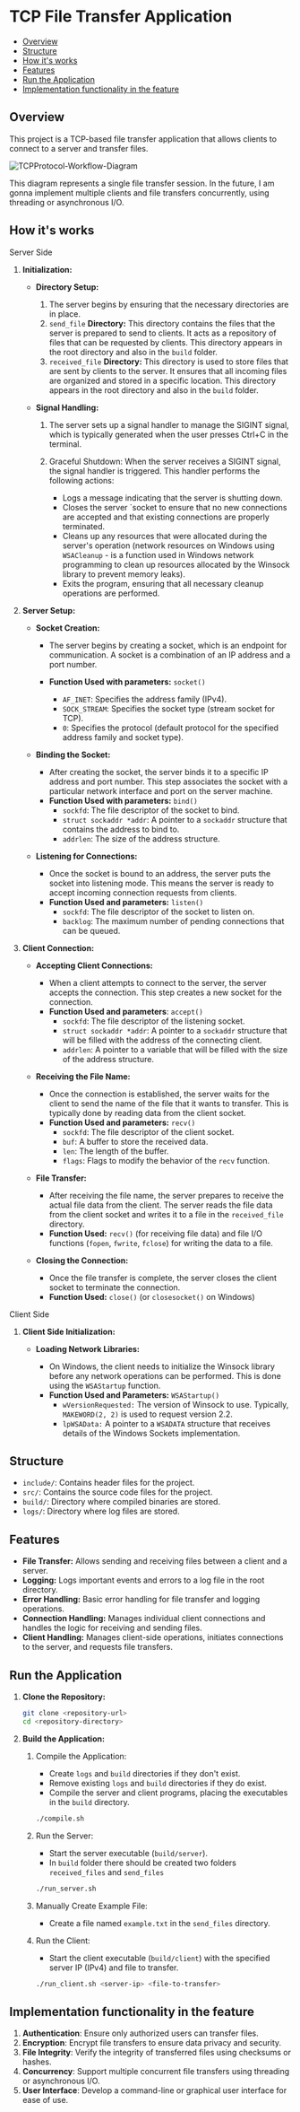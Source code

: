# TCP File Transfer Application

- [Overview](#overview)
- [Structure](#structure)
- [How it's works](#how-its-works)
- [Features](#features)
- [Run the Application](#run-the-application)
- [Implementation functionality in the feature](#implementation-functionality-in-the-feature)

## Overview

This project is a TCP-based file transfer application that allows clients to connect to a server and transfer files.

![TCPProtocol-Workflow-Diagram](./assets/TCPProtocol-Workflow-Diagram.png)

This diagram represents a single file transfer session. In the future, I am gonna implement multiple clients and file transfers concurrently, using threading or asynchronous I/O.

## How it's works

Server Side

1. **Initialization:**

    - **Directory Setup:**

        1. The server begins by ensuring that the necessary directories are in place.
        2. `send_file` **Directory:** This directory contains the files that the server is prepared to send to clients. It acts as a repository of files that can be requested by clients. This directory appears in the root directory and also in the `build` folder.
        3. `received_file` **Directory:** This directory is used to store files that are sent by clients to the server. It ensures that all incoming files are organized and stored in a specific location. This directory appears in the root directory and also in the `build` folder.

    - **Signal Handling:**

        1. The server sets up a signal handler to manage the SIGINT signal, which is typically generated when the user presses Ctrl+C in the terminal.
        2. Graceful Shutdown: When the server receives a SIGINT signal, the signal handler is triggered. This handler performs the following actions:

            - Logs a message indicating that the server is shutting down.
            - Closes the server `socket to ensure that no new connections are accepted and that existing connections are properly terminated.
            - Cleans up any resources that were allocated during the server's operation (network resources on Windows using `WSACleanup` - is a function used in Windows network programming to clean up resources allocated by the Winsock library to prevent memory leaks).
            - Exits the program, ensuring that all necessary cleanup operations are performed.

2. **Server Setup:**

    - **Socket Creation:**

        - The server begins by creating a socket, which is an endpoint for communication. A socket is a combination of an IP address and a port number.

        - **Function Used with parameters:** `socket()`
            - `AF_INET`: Specifies the address family (IPv4).
            - `SOCK_STREAM`: Specifies the socket type (stream socket for TCP).
            - `0`: Specifies the protocol (default protocol for the specified address family and socket type).

    - **Binding the Socket:**

        - After creating the socket, the server binds it to a specific IP address and port number. This step associates the socket with a particular network interface and port on the server machine.
        - **Function Used with parameters:** `bind()`
            - `sockfd`: The file descriptor of the socket to bind.
            - `struct sockaddr *addr`: A pointer to a `sockaddr` structure that contains the address to bind to.
            - `addrlen`: The size of the address structure.

    - **Listening for Connections:**

        - Once the socket is bound to an address, the server puts the socket into listening mode. This means the server is ready to accept incoming connection requests from clients.
        - **Function Used and parameters:** `listen()`
            - `sockfd`: The file descriptor of the socket to listen on.
            - `backlog`: The maximum number of pending connections that can be queued.

3. **Client Connection:**

    - **Accepting Client Connections:**

        - When a client attempts to connect to the server, the server accepts the connection. This step creates a new socket for the connection.
        - **Function Used and parameters**: `accept()`
            - `sockfd`: The file descriptor of the listening socket.
            - `struct sockaddr *addr`: A pointer to a `sockaddr` structure that will be filled with the address of the connecting client.
            - `addrlen`: A pointer to a variable that will be filled with the size of the address structure.

    - **Receiving the File Name:**

        - Once the connection is established, the server waits for the client to send the name of the file that it wants to transfer. This is typically done by reading data from the client socket.
        - **Function Used and parameters:** `recv()`
            - `sockfd`: The file descriptor of the client socket.
            - `buf`: A buffer to store the received data.
            - `len`: The length of the buffer.
            - `flags`: Flags to modify the behavior of the `recv` function.

    - **File Transfer:**

        - After receiving the file name, the server prepares to receive the actual file data from the client. The server reads the file data from the client socket and writes it to a file in the `received_file` directory.
        - **Function Used:** `recv()` (for receiving file data) and file I/O functions (`fopen`, `fwrite`, `fclose`) for writing the data to a file.

    - **Closing the Connection:**

        - Once the file transfer is complete, the server closes the client socket to terminate the connection.
        - **Function Used:** `close()` (or `closesocket()` on Windows)

Client Side

1. **Client Side Initialization:**

    - **Loading Network Libraries:**

        - On Windows, the client needs to initialize the Winsock library before any network operations can be performed. This is done using the `WSAStartup` function.
        - **Function Used and Parameters:** `WSAStartup()`
            - `wVersionRequested:` The version of Winsock to use. Typically, `MAKEWORD(2, 2)` is used to request version 2.2.
            - `lpWSAData:` A pointer to a `WSADATA` structure that receives details of the Windows Sockets implementation.

## Structure

- `include/`: Contains header files for the project.
- `src/`: Contains the source code files for the project.
- `build/`: Directory where compiled binaries are stored.
- `logs/`: Directory where log files are stored.

## Features

- **File Transfer:** Allows sending and receiving files between a client and a server.
- **Logging:** Logs important events and errors to a log file in the root directory.
- **Error Handling:** Basic error handling for file transfer and logging operations.
- **Connection Handling:** Manages individual client connections and handles the logic for receiving and sending files.
- **Client Handling:** Manages client-side operations, initiates connections to the server, and requests file transfers.

## Run the Application

1. **Clone the Repository:**

    ```bash
    git clone <repository-url>
    cd <repository-directory>
    ```

2. **Build the Application:**

    1. Compile the Application:

        - Create `logs` and `build` directories if they don't exist.
        - Remove existing `logs` and `build` directories if they do exist.
        - Compile the server and client programs, placing the executables in the `build` directory.

        ```bash
        ./compile.sh
        ```

    2. Run the Server:

        - Start the server executable (`build/server`).
        - In `build` folder there should be created two folders `received_files` and `send_files`

        ```bash
        ./run_server.sh
        ```

    3. Manually Create Example File:

        - Create a file named `example.txt` in the `send_files` directory.

    4. Run the Client:

        - Start the client executable (`build/client`) with the specified server IP (IPv4) and file to transfer.

        ```bash
        ./run_client.sh <server-ip> <file-to-transfer>
        ```

## Implementation functionality in the feature

1. **Authentication**: Ensure only authorized users can transfer files.
2. **Encryption**: Encrypt file transfers to ensure data privacy and security.
3. **File Integrity**: Verify the integrity of transferred files using checksums or hashes.
4. **Concurrency**: Support multiple concurrent file transfers using threading or asynchronous I/O.
5. **User Interface**: Develop a command-line or graphical user interface for ease of use.
